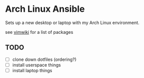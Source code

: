 # Arch Linux Ansible

Sets up a new desktop or laptop with my Arch Linux environment.

see [vimwiki](../../notes/vimwiki/linuxenv/arch-bootstrap.md) for a list of packages

## TODO
- [ ] clone down dotfiles (ordering?)
- [ ] install userspace things
- [ ] install laptop things
